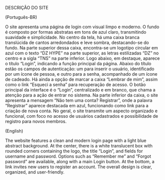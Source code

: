 DESCRIÇÂO DO SITE

(Português-BR)

O site apresenta uma página de login com visual limpo e moderno. O fundo é composto por formas abstratas em tons de azul claro, transmitindo suavidade e simplicidade. No centro da tela, há uma caixa branca translúcida de cantos arredondados e leve sombra, destacando-se do fundo.
Na parte superior dessa caixa, encontra-se um logotipo circular em azul com o texto “DZ HYPE” na parte superior, as letras estilizadas “DZ” no centro e a sigla “TNS” na parte inferior. Logo abaixo, em destaque, aparece o título “Login”, indicando a função principal da página.
Abaixo do título estão os campos de autenticação: um para inserir o usuário, identificado por um ícone de pessoa, e outro para a senha, acompanhado de um ícone de cadeado. Há ainda a opção de marcar a caixa “Lembrar de mim”, assim como o link “Esqueci a senha” para recuperação de acesso.
O botão principal da interface é o “Login”, centralizado e em branco, que chama a atenção para a ação de entrar no sistema. Na parte inferior da caixa, o site apresenta a mensagem “Não tem uma conta? Registrar”, onde a palavra “Registrar” aparece destacada em azul, funcionando como link para a criação de nova conta.
No geral, o site transmite um aspecto organizado e funcional, com foco no acesso de usuários cadastrados e possibilidade de registro para novos membros.

(English)

The website features a clean and modern login page with a light blue abstract background. At the center, there is a white translucent box with rounded corners containing the logo, the title “Login”, and fields for username and password.
Options such as “Remember me” and “Forgot password” are available, along with a main Login button. At the bottom, a link invites new users to register an account. The overall design is clear, organized, and user-friendly.
